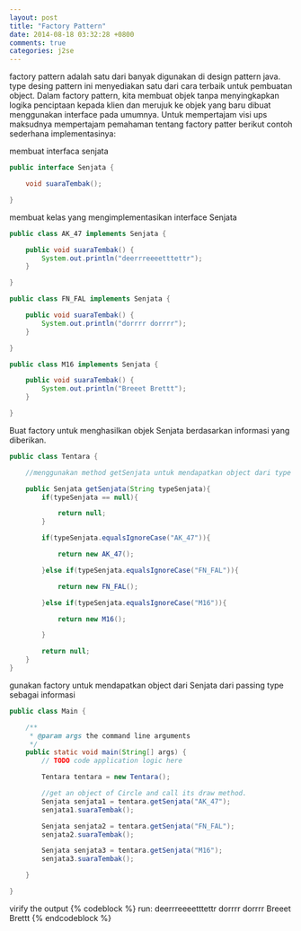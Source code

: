 ```yaml
---
layout: post
title: "Factory Pattern"
date: 2014-08-18 03:32:28 +0800
comments: true
categories: j2se
---
```

factory pattern adalah satu dari banyak digunakan di design pattern java. type desing pattern ini menyediakan satu dari cara terbaik untuk pembuatan object.
Dalam factory pattern, kita membuat objek tanpa menyingkapkan logika penciptaan kepada klien dan merujuk ke objek yang baru dibuat menggunakan interface pada umumnya. Untuk mempertajam visi ups maksudnya mempertajam pemahaman tentang factory patter berikut contoh sederhana implementasinya:

membuat interfaca senjata
```java Senjata.java
public interface Senjata {

    void suaraTembak();

}
```
membuat kelas yang mengimplementasikan interface Senjata
```java AK_47.java
public class AK_47 implements Senjata {

    public void suaraTembak() {
        System.out.println("deerrreeeetttettr");
    }

}

```
```java FN_FAL.java
public class FN_FAL implements Senjata {

    public void suaraTembak() {
        System.out.println("dorrrr dorrrr");
    }

}

```
```java M16.java
public class M16 implements Senjata {

    public void suaraTembak() {
        System.out.println("Breeet Brettt");
    }

}

```
Buat factory untuk menghasilkan objek Senjata berdasarkan informasi yang diberikan.
```java Tentara.java
public class Tentara {

    //menggunakan method getSenjata untuk mendapatkan object dari type Senjata

    public Senjata getSenjata(String typeSenjata){
        if(typeSenjata == null){

            return null;
        }

        if(typeSenjata.equalsIgnoreCase("AK_47")){

            return new AK_47();

        }else if(typeSenjata.equalsIgnoreCase("FN_FAL")){

            return new FN_FAL();

        }else if(typeSenjata.equalsIgnoreCase("M16")){

            return new M16();

        }

        return null;
    }
}

```
gunakan factory untuk mendapatkan object dari Senjata dari passing type sebagai informasi
```java Main.java
public class Main {

    /**
     * @param args the command line arguments
     */
    public static void main(String[] args) {
        // TODO code application logic here

        Tentara tentara = new Tentara();

        //get an object of Circle and call its draw method.
        Senjata senjata1 = tentara.getSenjata("AK_47");
        senjata1.suaraTembak();

        Senjata senjata2 = tentara.getSenjata("FN_FAL");
        senjata2.suaraTembak();

        Senjata senjata3 = tentara.getSenjata("M16");
        senjata3.suaraTembak();

    }

}


```
virify the output
{% codeblock %}
run:
deerrreeeetttettr
dorrrr dorrrr
Breeet Brettt
{% endcodeblock %}
